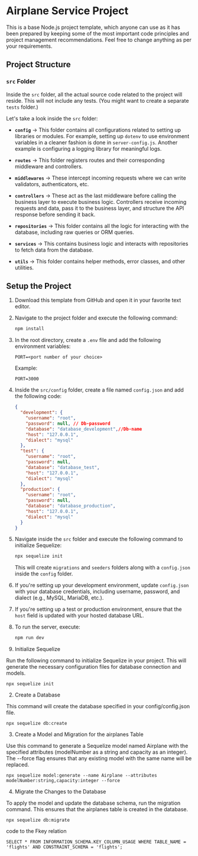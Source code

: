 # Airplane Service Project 

This is a base Node.js project template, which anyone can use as it has been prepared by keeping some of the most important code principles and project management recommendations. Feel free to change anything as per your requirements.

## Project Structure

### `src` Folder
Inside the `src` folder, all the actual source code related to the project will reside. This will not include any tests. (You might want to create a separate `tests` folder.)

Let's take a look inside the `src` folder:

- **`config`** → This folder contains all configurations related to setting up libraries or modules. For example, setting up `dotenv` to use environment variables in a cleaner fashion is done in `server-config.js`. Another example is configuring a logging library for meaningful logs.

- **`routes`** → This folder registers routes and their corresponding middleware and controllers.

- **`middlewares`** → These intercept incoming requests where we can write validators, authenticators, etc.

- **`controllers`** → These act as the last middleware before calling the business layer to execute business logic. Controllers receive incoming requests and data, pass it to the business layer, and structure the API response before sending it back.

- **`repositories`** → This folder contains all the logic for interacting with the database, including raw queries or ORM queries.

- **`services`** → This contains business logic and interacts with repositories to fetch data from the database.

- **`utils`** → This folder contains helper methods, error classes, and other utilities.

## Setup the Project

1. Download this template from GitHub and open it in your favorite text editor.
2. Navigate to the project folder and execute the following command:
   ```sh
   npm install 
   ```
3. In the root directory, create a `.env` file and add the following environment variables:
   ```env
   PORT=<port number of your choice>
   ```
   Example:
   ```env
   PORT=3000
   ```

4. Inside the `src/config` folder, create a file named `config.json` and add the following code:
   ```json
   {
     "development": {
       "username": "root",
       "password": null, // Db-password
       "database": "database_development",//Db-name
       "host": "127.0.0.1",
       "dialect": "mysql"
     },
     "test": {
       "username": "root",
       "password": null,
       "database": "database_test",
       "host": "127.0.0.1",
       "dialect": "mysql"
     },
     "production": {
       "username": "root",
       "password": null,
       "database": "database_production",
       "host": "127.0.0.1",
       "dialect": "mysql"
     }
   }
   ```

5. Navigate inside the `src` folder and execute the following command to initialize Sequelize:
   ```sh
   npx sequelize init
   ```
   This will create `migrations` and `seeders` folders along with a `config.json` inside the `config` folder.

6. If you're setting up your development environment, update `config.json` with your database credentials, including username, password, and dialect (e.g., MySQL, MariaDB, etc.).

7. If you're setting up a test or production environment, ensure that the `host` field is updated with your hosted database URL.

8. To run the server, execute:
   ```sh
   npm run dev
   ```






1. Initialize Sequelize

Run the following command to initialize Sequelize in your project. This will generate the necessary configuration files for database connection and models.
```
npx sequelize init
```
2. Create a Database

This command will create the database specified in your config/config.json file.
```
npx sequelize db:create
```
3. Create a Model and Migration for the airplanes Table

Use this command to generate a Sequelize model named Airplane with the specified attributes (modelNumber as a string and capacity as an integer). The --force flag ensures that any existing model with the same name will be replaced.
```
npx sequelize model:generate --name Airplane --attributes modelNumber:string,capacity:integer --force
```
4. Migrate the Changes to the Database

To apply the model and update the database schema, run the migration command. This ensures that the airplanes table is created in the database.
```
npx sequelize db:migrate
```

code to the Fkey relation
```
SELECT * FROM INFORMATION_SCHEMA.KEY_COLUMN_USAGE WHERE TABLE_NAME = 'flights' AND CONSTRAINT_SCHEMA = 'flights'; 
```